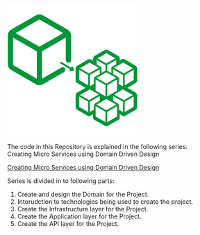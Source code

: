 ![DotNet Micro Services](https://github.com/UmerIftikhar/MicroService_NetCore/blob/master/microservices.png)

The code in this Repository is explained in the following series:   
Creating Micro Services using Domain Driven Design  

[Creating Micro Services using Domain Driven Design](https://medium.com/microservices-using-dotnet-core)   

Series is divided in to following parts:   
1. Create and design the Domain for the Project.  
2. Intorudction to technologies being used to create the project.  
3. Create the Infrastructure layer  for the Project.   
4. Create the Application layer  for the Project.  
5. Create the API layer  for the Project.  
